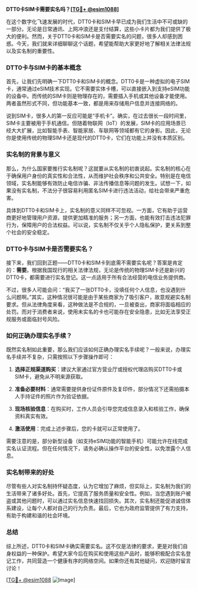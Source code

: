 **DTT0卡SIM卡需要实名吗？[[TG💪+ @esim1088](https://t.me/s/esim1088)]**

在这个数字化飞速发展的时代，DTT0卡和SIM卡早已成为我们生活中不可或缺的一部分。无论是日常通讯、上网冲浪还是支付结算，这些小卡片都为我们提供了极大的便利。然而，关于DTT0卡和SIM卡是否需要实名的问题，很多人却感到困惑。今天，我们就来详细聊聊这个话题，希望能帮助大家更好地了解相关法律法规以及实名制的重要性。

### DTT0卡与SIM卡的基本概念

首先，让我们先明确一下DTT0卡和SIM卡的概念。DTT0卡是一种虚拟的电子SIM卡，通常通过eSIM技术实现。它不需要实体卡槽，可以直接嵌入到支持eSIM功能的设备中。而传统的SIM卡则是物理存在的，需要插入手机或其他设备才能使用。两者虽然形式不同，但功能基本一致，都是用来存储用户信息并连接网络的。

说到SIM卡，很多人的第一反应可能是“手机卡”。确实，在过去很长一段时间里，SIM卡主要被用于手机通信。但随着物联网（IoT）的发展，SIM卡的应用场景已经大大扩展，比如智能手表、智能家居、车联网等领域都有它的身影。因此，无论你是使用传统的物理SIM卡还是现代的DTT0卡，它们在功能上并没有本质区别。

### 实名制的背景与意义

那么，为什么国家要推行实名制呢？这就要从实名制的初衷说起。实名制的核心在于确保用户身份的真实性和合法性，从而维护社会秩序和公共安全。特别是在电信领域，实名制能够有效防止电信诈骗、非法传播信息等问题的发生。试想一下，如果没有实名制，不法分子很容易利用匿名SIM卡进行违法活动，给社会带来严重危害。

具体到DTT0卡和SIM卡上，实名制的意义同样不可忽视。一方面，它有助于运营商更好地管理用户资源，提供更加精准的服务；另一方面，也能有效打击违法犯罪行为，保障用户的合法权益。可以说，实名制不仅关乎个人隐私保护，更关系到整个社会的安全稳定。

### DTT0卡与SIM卡是否需要实名？

接下来，我们回到正题——DTT0卡和SIM卡到底需不需要实名呢？答案是肯定的：**需要**。根据我国现行的相关法律法规，无论是传统的物理SIM卡还是新兴的DTT0卡，都需要进行实名登记。这一点适用于所有合法经营的电信业务提供商。

不过，很多人可能会问：“我买了一张DTT0卡，没填任何个人信息，也没遇到什么问题啊。”其实，这种情况很可能是由于某些商家为了吸引客户，故意规避实名制要求。但从法律角度来看，这种做法是不合规的，一旦被查出，商家将面临相应的处罚。而对于消费者来说，使用未实名的卡也可能存在安全隐患，比如无法享受正规服务或面临封号风险。

### 如何正确办理实名手续？

既然实名制如此重要，那么我们应该如何正确办理实名手续呢？一般来说，办理实名手续并不复杂，只需按照以下步骤操作即可：

1. **选择正规渠道购买**：建议大家通过官方营业厅或授权代理店购买DTT0卡或SIM卡，避免从不明来源获取。
   
2. **准备必要材料**：通常需要提供身份证件原件及复印件，部分情况下还需拍摄本人手持证件的照片作为验证依据。

3. **现场核验信息**：在购买时，工作人员会引导您完成信息录入和核验工作，确保资料真实有效。

4. **激活使用**：完成上述步骤后，您的卡就可以正常使用了。

需要注意的是，部分新型设备（如支持eSIM功能的智能手机）可能允许在线完成实名认证流程。但在任何情况下，请务必确认操作平台的安全性，以免泄露个人信息。

### 实名制带来的好处

尽管有些人对实名制持怀疑态度，认为它增加了麻烦，但实际上，实名制为我们的生活带来了诸多好处。首先，它提高了服务质量和安全性。例如，当您遇到账户被盗或其他问题时，可以通过实名信息快速找回损失。其次，实名制还能促进诚信体系建设，让每个人都对自己的行为负责。最后，它也为政府监管提供了有力支持，有助于构建和谐的社会环境。

### 总结

综上所述，DTT0卡和SIM卡确实需要实名。这不仅是法律的要求，更是对我们自身权益的一种保护。希望大家今后在购买和使用这些产品时，能够积极配合实名登记工作，共同营造一个健康有序的网络空间。如果你还有其他疑问，欢迎随时留言讨论！

[[TG💪+ @esim1088](https://t.me/s/esim1088) ![Image](https://i.postimg.cc/4NQfJmqS/Snipaste-2025-05-13-00-14-12.png)]